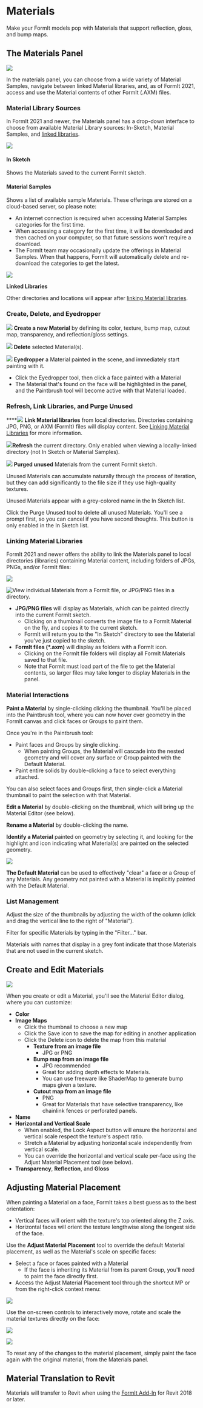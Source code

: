 # Materials

Make your FormIt models pop with Materials that support reflection, gloss, and bump maps. 

## The Materials Panel

![](../.gitbook/assets/materials-sample-category%20%282%29.png)

In the materials panel, you can choose from a wide variety of Material Samples, navigate between linked Material libraries, and, as of FormIt 2021, access and use the Material contents of other FormIt \(.AXM\) files.

### Material Library Sources

In FormIt 2021 and newer, the Materials panel has a drop-down interface to choose from available Material Library sources: In-Sketch, Material Samples, and [linked libraries](https://windows.help.formit.autodesk.com/tool-library/materials#linking-material-libraries). 

![](../.gitbook/assets/materials-directory-picker%20%281%29.png)

#### In Sketch

Shows the Materials saved to the current FormIt sketch. 

#### Material Samples

Shows a list of available sample Materials. These offerings are stored on a cloud-based server, so please note:

* An internet connection is required when accessing Material Samples categories for the first time.
* When accessing a category for the first time, it will be downloaded and then cached on your computer, so that future sessions won't require a download. 
* The FormIt team may occasionally update the offerings in Material Samples. When that happens, FormIt will automatically delete and re-download the categories to get the latest. 

![](../.gitbook/assets/materials-samples_original.png)

**Linked Libraries**

Other directories and locations will appear after [linking Material libraries](https://windows.help.formit.autodesk.com/tool-library/materials#linking-material-libraries).

### Create, Delete, and Eyedropper

![](../.gitbook/assets/materials_add.PNG) **Create a new Material** by defining its color, texture, bump map, cutout map, transparency, and reflection/gloss settings.

![](../.gitbook/assets/materials_delete%20%281%29.PNG) **Delete** selected Material\(s\).

![](../.gitbook/assets/materials_eyedropper.PNG) **Eyedropper** a Material painted in the scene, and immediately start painting with it. 

* Click the Eyedropper tool, then click a face painted with a Material
* The Material that's found on the face will be highlighted in the panel, and the Paintbrush tool will become active with that Material loaded.

### Refresh, Link Libraries, and Purge Unused

\*\*\*\*![](../.gitbook/assets/materials-link.png) **Link Material libraries** from local directories. Directories containing JPG, PNG, or AXM \(FormIt\) files will display content. See [Linking Material Libraries](https://windows.help.formit.autodesk.com/tool-library/materials#linking-material-libraries) for more information.

![](../.gitbook/assets/materials-refresh.png)**Refresh** the current directory. Only enabled when viewing a locally-linked directory \(not In Sketch or Material Samples\).

![](../.gitbook/assets/materials-purge.png) **Purged unused** Materials from the current FormIt sketch.

Unused Materials can accumulate naturally through the process of iteration, but they can add significantly to the file size if they use high-quality textures.

Unused Materials appear with a grey-colored name in the In Sketch list.

Click the Purge Unused tool to delete all unused Materials. You'll see a prompt first, so you can cancel if you have second thoughts. This button is only enabled in the In Sketch list.

### Linking Material Libraries

FormIt 2021 and newer offers the ability to link the Materials panel to local directories \(libraries\) containing Material content, including folders of JPGs, PNGs, and/or FormIt files:

![](../.gitbook/assets/materials-axms.png)

![View individual Materials from a FormIt file, or JPG/PNG files in a directory. ](../.gitbook/assets/materials-axm-content.png)

* **JPG/PNG files** will display as Materials, which can be painted directly into the current FormIt sketch.
  * Clicking on a thumbnail converts the image file to a FormIt Material on the fly, and copies it to the current sketch. 
  * FormIt will return you to the "In Sketch" directory to see the Material you've just copied to the sketch.
* **FormIt files \(\*.axm\)** will display as folders with a FormIt icon. 
  * Clicking on the FormIt file folders will display all FormIt Materials saved to that file.
  * Note that FormIt must load part of the file to get the Material contents, so larger files may take longer to display Materials in the panel.

### Material Interactions

**Paint a Material** by single-clicking clicking the thumbnail. You'll be placed into the Paintbrush tool, where you can now hover over geometry in the FormIt canvas and click faces or Groups to paint them.

Once you're in the Paintbrush tool:

* Paint faces and Groups by single clicking.
  * When painting Groups, the Material will cascade into the nested geometry and will cover any surface or Group painted with the Default Material.
* Paint entire solids by double-clicking a face to select everything attached.

You can also select faces and Groups first, then single-click a Material thumbnail to paint the selection with that Material.

**Edit a Material** by double-clicking on the thumbnail, which will bring up the Material Editor \(see below\).

**Rename a Material** by double-clicking the name.

**Identify a Material** painted on geometry by selecting it, and looking for the highlight and icon indicating what Material\(s\) are painted on the selected geometry.

![](../.gitbook/assets/material_selected.png)

**The Default Material** can be used to effectively "clear" a face or a Group of any Materials. Any geometry not painted with a Material is implicitly painted with the Default Material.

### List Management

Adjust the size of the thumbnails by adjusting the width of the column \(click and drag the vertical line to the right of "Material"\).

Filter for specific Materials by typing in the "Filter..." bar.

Materials with names that display in a grey font indicate that those Materials that are not used in the current sketch.

## Create and Edit Materials

![](../.gitbook/assets/materials-editor%20%281%29.png)

  
When you create or edit a Material, you'll see the Material Editor dialog, where you can customize:

* **Color**
* **Image Maps**
  * Click the thumbnail to choose a new map
  * Click the Save icon to save the map for editing in another application
  * Click the Delete icon to delete the map from this material
    * **Texture from an image file**
      * JPG or PNG
    * **Bump map from an image file**
      * JPG recommended
      * Great for adding depth effects to Materials.
      * You can use freeware like ShaderMap to generate bump maps given a texture.
    * **Cutout map from an image file**
      * PNG
      * Great for Materials that have selective transparency, like chainlink fences or perforated panels.
* **Name**
* **Horizontal and Vertical Scale**
  * When enabled, the Lock Aspect button will ensure the horizontal and vertical scale respect the texture's aspect ratio. 
  * Stretch a Material by adjusting horizontal scale independently from vertical scale.
  * You can override the horizontal and vertical scale per-face using the Adjust Material Placement tool \(see below\).
* **Transparency**, **Reflection**, and **Gloss**

## Adjusting Material Placement

When painting a Material on a face, FormIt takes a best guess as to the best orientation:

* Vertical faces will orient with the texture's top oriented along the Z axis.
* Horizontal faces will orient the texture lengthwise along the longest side of the face.

Use the **Adjust Material Placement** tool to override the default Material placement, as well as the Material's scale on specific faces:

* Select a face or faces painted with a Material
  * If the face is inheriting its Material from its parent Group, you'll need to paint the face directly first.
* Access the Adjust Material Placement tool through the shortcut MP or from the right-click context menu:

![](../.gitbook/assets/adjust-material-placement.PNG)

Use the on-screen controls to interactively move, rotate and scale the material textures directly on the face:

![](../.gitbook/assets/materialplacement.gif)

![](../.gitbook/assets/adjust-material-placement.gif)

To reset any of the changes to the material placement, simply paint the face again with the original material, from the Materials panel.

## Material Translation to Revit

Materials will transfer to Revit when using the [FormIt Add-In](https://formit.autodesk.com/page/formit-revit) for Revit 2018 or later.


